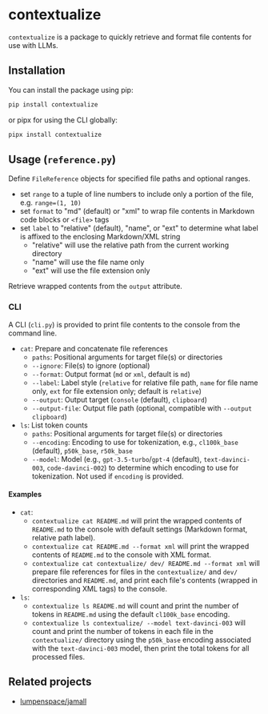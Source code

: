 # contextualize

`contextualize` is a package to quickly retrieve and format file contents for use with LLMs.


## Installation

You can install the package using pip:
```python
pip install contextualize
```

or pipx for using the CLI globally:
```python
pipx install contextualize
```


## Usage (`reference.py`)

Define `FileReference` objects for specified file paths and optional ranges.
- set `range` to a tuple of line numbers to include only a portion of the file, e.g. `range=(1, 10)`
- set `format` to "md" (default) or "xml" to wrap file contents in Markdown code blocks or `<file>` tags
- set `label` to "relative" (default), "name", or "ext" to determine what label is affixed to the enclosing Markdown/XML string
    - "relative" will use the relative path from the current working directory
    - "name" will use the file name only
    - "ext" will use the file extension only

Retrieve wrapped contents from the `output` attribute.


### CLI

A CLI (`cli.py`) is provided to print file contents to the console from the command line.
- `cat`: Prepare and concatenate file references
    - `paths`: Positional arguments for target file(s) or directories
    - `--ignore`: File(s) to ignore (optional)
    - `--format`: Output format (`md` or `xml`, default is `md`)
    - `--label`: Label style (`relative` for relative file path, `name` for file name only, `ext` for file extension only; default is `relative`)
    - `--output`: Output target (`console` (default), `clipboard`)
    - `--output-file`: Output file path (optional, compatible with `--output clipboard`)
- `ls`: List token counts
    - `paths`: Positional arguments for target file(s) or directories  
    - `--encoding`: Encoding to use for tokenization, e.g., `cl100k_base` (default), `p50k_base`, `r50k_base`
    - `--model`: Model (e.g., `gpt-3.5-turbo`/`gpt-4` (default), `text-davinci-003`, `code-davinci-002`) to determine which encoding to use for tokenization. Not used if `encoding` is provided.

#### Examples
- `cat`:
    - `contextualize cat README.md` will print the wrapped contents of `README.md` to the console with default settings (Markdown format, relative path label).
    - `contextualize cat README.md --format xml` will print the wrapped contents of `README.md` to the console with XML format.
    - `contextualize cat contextualize/ dev/ README.md --format xml` will prepare file references for files in the `contextualize/` and `dev/` directories and `README.md`, and print each file's contents (wrapped in corresponding XML tags) to the console.
- `ls`:
    - `contextualize ls README.md` will count and print the number of tokens in `README.md` using the default `cl100k_base` encoding.
    - `contextualize ls contextualize/ --model text-davinci-003` will count and print the number of tokens in each file in the `contextualize/` directory using the `p50k_base` encoding associated with the `text-davinci-003` model, then print the total tokens for all processed files.

## Related projects

- [lumpenspace/jamall](https://github.com/lumpenspace/jamall)
